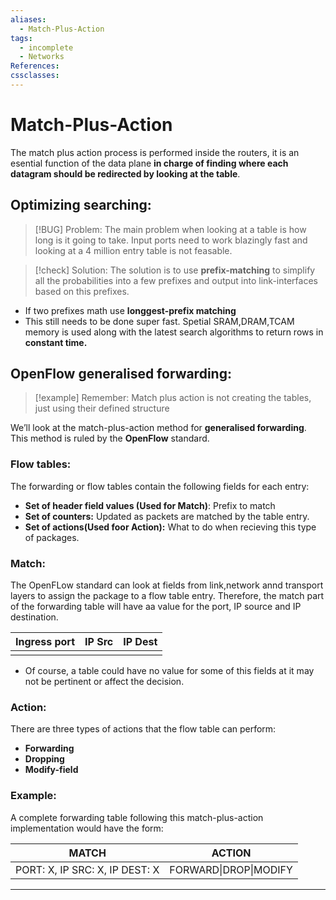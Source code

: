 ```yaml
---
aliases:
  - Match-Plus-Action
tags:
  - incomplete
  - Networks
References: 
cssclasses:
---
```

# Match-Plus-Action 
The match plus action process is performed inside the routers, it is an esential function of the data plane **in charge of finding where each datagram should be redirected by looking at the table**. 


## Optimizing searching: 
> [!BUG] Problem: 
> The main problem when looking at a table is how long is it going to take. Input ports need to work blazingly fast and looking at a 4 million entry table is not feasable.
> 

> [!check] Solution: 
> The solution is to use **prefix-matching** to simplify all the probabilities into a few prefixes and output into link-interfaces based on this prefixes.
> 
+ If two prefixes math use **longgest-prefix matching**
+ This still needs to be done super fast. Spetial SRAM,DRAM,TCAM memory is used along with the latest search algorithms to return rows in **constant time.**

## OpenFlow generalised forwarding:

> [!example] Remember: 
> Match plus action is not creating the tables, just using their defined structure 

We’ll look at the match-plus-action method for **generalised forwarding**. This method is ruled by the **OpenFlow** standard. 
### Flow tables:
The forwarding or flow tables contain the following fields for each entry:
+ **Set of header field values (Used for Match)**: Prefix to match
+ **Set of counters:** Updated as packets are matched by the table entry. 
+ **Set of actions(Used foor Action):** What to do when recieving this type of packages.

### Match: 
The OpenFLow standard can look at fields from link,network annd transport layers to assign the package to a flow table entry.
Therefore, the match part of the forwarding table will have aa value for the port, IP source and IP destination. 

| Ingress port | IP Src | IP Dest |
| ------------ | ------ | ------- |
|              |        |         |
+ Of course, a table could have no value for some of this fields at it may not be pertinent or affect the decision. 

### Action: 
There are three types of actions that the flow table can perform:
+ **Forwarding**
+ **Dropping**
+ **Modify-field**

### Example: 
A complete forwarding table following this match-plus-action implementation would have the form:

| MATCH                          | ACTION                |
| ------------------------------ | --------------------- |
| PORT: X, IP SRC: X, IP DEST: X | FORWARD\|DROP\|MODIFY |


***